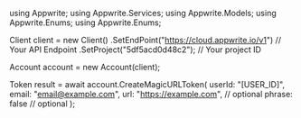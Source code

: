 using Appwrite;
using Appwrite.Services;
using Appwrite.Models;
using Appwrite.Enums;
using Appwrite.Enums;

Client client = new Client()
    .SetEndPoint("https://cloud.appwrite.io/v1") // Your API Endpoint
    .SetProject("5df5acd0d48c2"); // Your project ID

Account account = new Account(client);

Token result = await account.CreateMagicURLToken(
    userId: "[USER_ID]",
    email: "email@example.com",
    url: "https://example.com", // optional
    phrase: false // optional
);